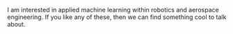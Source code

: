 I am interested in applied machine learning within robotics and aerospace engineering. If you like any of these, then we can find something cool to talk about.

<!---
brianwu568/brianwu568 is a ✨ special ✨ repository because its `README.md` (this file) appears on your GitHub profile.
You can click the Preview link to take a look at your changes.
--->
